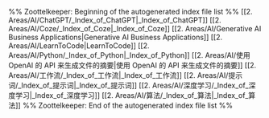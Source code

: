 %% Zoottelkeeper: Beginning of the autogenerated index file list  %%
 [[2. Areas/AI/ChatGPT/_Index_of_ChatGPT|_Index_of_ChatGPT]]
 [[2. Areas/AI/Coze/_Index_of_Coze|_Index_of_Coze]]
 [[2. Areas/AI/Generative AI Business Applications|Generative AI Business Applications]]
 [[2. Areas/AI/LearnToCode|LearnToCode]]
 [[2. Areas/AI/Python/_Index_of_Python|_Index_of_Python]]
 [[2. Areas/AI/使用 OpenAI 的 API 来生成文件的摘要|使用 OpenAI 的 API 来生成文件的摘要]]
 [[2. Areas/AI/工作流/_Index_of_工作流|_Index_of_工作流]]
 [[2. Areas/AI/提示词/_Index_of_提示词|_Index_of_提示词]]
 [[2. Areas/AI/深度学习/_Index_of_深度学习|_Index_of_深度学习]]
 [[2. Areas/AI/算法/_Index_of_算法|_Index_of_算法]]
%% Zoottelkeeper: End of the autogenerated index file list  %%
